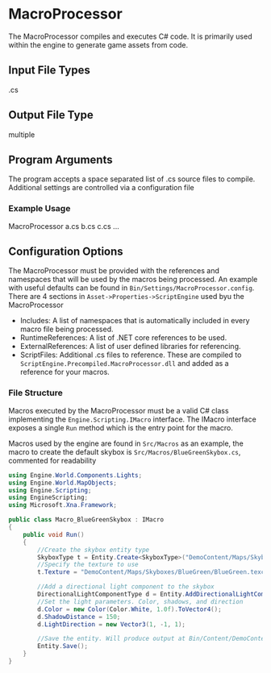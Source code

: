 # MacroProcessor

The MacroProcessor compiles and executes C# code. It is primarily used within the engine to generate game assets from code.

## Input File Types

.cs

## Output File Type

multiple

## Program Arguments

The program accepts a space separated list of .cs source files to compile. Additional settings are controlled via a configuration file 

### Example Usage

MacroProcessor a.cs b.cs c.cs ...

## Configuration Options

The MacroProcessor must be provided with the references and namespaces that will be used by the macros being processed. An example with useful defaults can be found in `Bin/Settings/MacroProcessor.config`. There are 4 sections in `Asset->Properties->ScriptEngine` used byu the MacroProcessor

- Includes: A list of namespaces that is automatically included in every macro file being processed.  
- RuntimeReferences: A list of .NET core references to be used. 
- ExternalReferences: A list of user defined libraries for referencing.
- ScriptFiles: Additional .cs files to reference. These are compiled to `ScriptEngine.Precompiled.MacroProcessor.dll` and added as a reference for your macros.

### File Structure

Macros executed by the MacroProcessor must be a valid C# class implementing the `Engine.Scripting.IMacro` interface. The IMacro interface exposes a single `Run` method which is the entry point for the macro.

Macros used by the engine are found in `Src/Macros` as an example, the macro to create the default skybox is `Src/Macros/BlueGreenSkybox.cs`, commented for readability

``` C#
using Engine.World.Components.Lights;
using Engine.World.MapObjects;
using Engine.Scripting;
using EngineScripting;
using Microsoft.Xna.Framework;

public class Macro_BlueGreenSkybox : IMacro
{
    public void Run()
    {
        //Create the skybox entity type
        SkyboxType t = Entity.Create<SkyboxType>("DemoContent/Maps/Skyboxes/BlueGreenSkybox.type");
        //Specify the texture to use
        t.Texture = "DemoContent/Maps/Skyboxes/BlueGreen/BlueGreen.texcube";

        //Add a directional light component to the skybox
        DirectionalLightComponentType d = Entity.AddDirectionalLightComponent("sun");
        //Set the light parameters. Color, shadows, and direction
        d.Color = new Color(Color.White, 1.0f).ToVector4();
        d.ShadowDistance = 150;
        d.LightDirection = new Vector3(1, -1, 1);

        //Save the entity. Will produce output at Bin/Content/DemoContent/Maps/Skyboxes/BlueGreenSkybox.type
        Entity.Save();
    }
}
```
